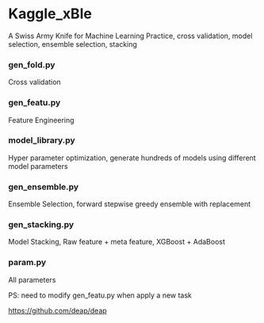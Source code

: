# Kaggle_xBle
A Swiss Army Knife for Machine Learning Practice, cross validation, model selection, ensemble selection, stacking

### gen_fold.py
Cross validation

### gen_featu.py
Feature Engineering

### model_library.py
Hyper parameter optimization, generate hundreds of models using different model parameters

### gen_ensemble.py
Ensemble Selection, forward stepwise greedy ensemble with replacement

### gen_stacking.py
Model Stacking, Raw feature + meta feature, XGBoost + AdaBoost

### param.py
All parameters

PS: need to modify gen_featu.py when apply a new task


https://github.com/deap/deap
